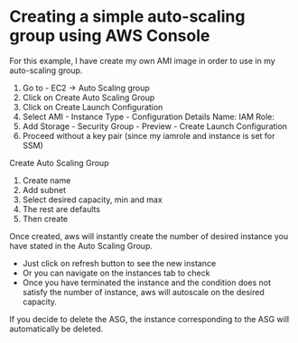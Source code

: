 # Creating a simple auto-scaling group using AWS Console

For this example, I have create my own AMI image in order to use in my auto-scaling group.

1. Go to - EC2 -> Auto Scaling group
2. Click on Create Auto Scaling Group
3. Click on Create Launch Configuration
4. Select AMI - Instance Type - Configuration Details 
Name:
IAM Role: 
5. Add Storage - Security Group - Preview - Create Launch Configuration
6. Proceed without a key pair (since my iamrole and instance is set for SSM)

Create Auto Scaling Group
1. Create name
2. Add subnet
3. Select desired capacity, min and max
3. The rest are defaults 
4. Then create

Once created, aws will instantly create the number of desired instance you have stated in the Auto Scaling Group.
- Just click on refresh button to see the new instance
- Or you can navigate on the instances tab to check
- Once you have terminated the instance and the condition does not satisfy the number of instance, aws will autoscale on the desired capacity.

If you decide to delete the ASG, the instance corresponding to the ASG will automatically be deleted.

